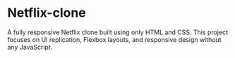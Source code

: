# Netflix-clone
A fully responsive Netflix clone built using only HTML and CSS. This project focuses on UI replication, Flexbox layouts, and responsive design without any JavaScript.

